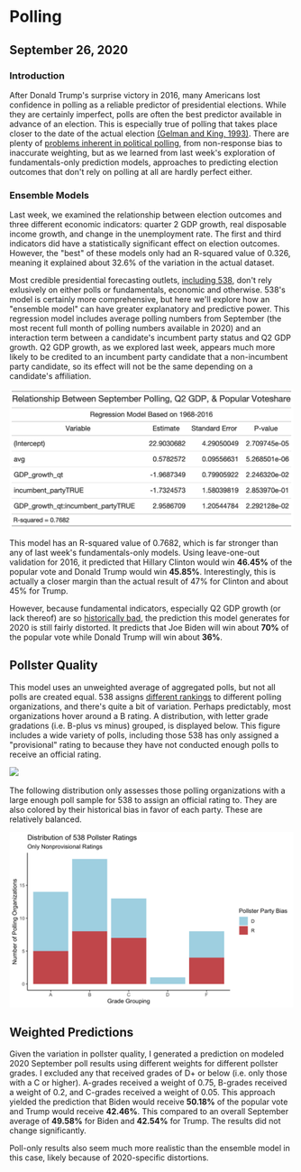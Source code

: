 # Polling
## September 26, 2020

### Introduction
After Donald Trump's surprise victory in 2016, many Americans lost confidence in polling as a reliable predictor of presidential elections. While they are certainly imperfect, polls are often the best predictor available in advance of an election. This is especially true of polling that takes place closer to the date of the actual election [(Gelman and King, 1993)](https://hollis.harvard.edu/primo-explore/fulldisplay?docid=TN_cdi_gale_infotracacademiconefile_A14564056&context=PC&vid=HVD2&search_scope=everything&tab=everything&lang=en_US). There are plenty of [problems inherent in political polling](https://www.newyorker.com/magazine/2020/03/09/the-problems-inherent-in-political-polling), from non-response bias to inaccurate weighting, but as we learned from last week's exploration of fundamentals-only prediction models, approaches to predicting election outcomes that don't rely on polling at all are hardly perfect either.

### Ensemble Models
Last week, we examined the relationship between election outcomes and three different economic indicators: quarter 2 GDP growth, real disposable income growth, and change in the unemployment rate. The first and third indicators did have a statistically significant effect on election outcomes. However, the "best" of these models only had an R-squared value of 0.326, meaning it explained about 32.6% of the variation in the actual dataset. 

Most credible presidential forecasting outlets, [including 538](https://fivethirtyeight.com/features/how-fivethirtyeights-2020-presidential-forecast-works-and-whats-different-because-of-covid-19/), don't rely exlusively on either polls or fundamentals, economic and otherwise. 538's model is certainly more comprehensive, but here we'll explore how an "ensemble model" can have greater explanatory and predictive power. This regression model includes average polling numbers from September (the most recent full month of polling numbers available in 2020) and an interaction term between a candidate's incumbent party status and Q2 GDP growth. Q2 GDP growth, as we explored last week, appears much more likely to be credited to an incumbent party candidate that a non-incumbent party candidate, so its effect will not be the same depending on a candidate's affiliation.

![](figures/full_sept_model.png)

This model has an R-squared value of 0.7682, which is far stronger than any of last week's fundamentals-only models. Using leave-one-out validation for 2016, it predicted that Hillary Clinton would win **46.45%** of the popular vote and Donald Trump would win **45.85%**. Interestingly, this is actually a closer margin than the actual result of 47% for Clinton and about 45% for Trump. 

However, because fundamental indicators, especially Q2 GDP growth (or lack thereof) are so [historically bad](https://www.wsj.com/articles/coronavirus-slump-is-worst-since-great-depression-will-it-be-as-painful-11589115601), the prediction this model generates for 2020 is still fairly distorted. It predicts that Joe Biden will win about **70%** of the popular vote while Donald Trump will win about **36%**. 

## Pollster Quality
This model uses an unweighted average of aggregated polls, but not all polls are created equal. 538 assigns [different rankings](https://github.com/fivethirtyeight/data/tree/master/pollster-ratings) to different polling organizations, and there's quite a bit of variation. Perhaps predictably, most organizations hover around a B rating. A distribution, with letter grade gradations (i.e. B-plus vs minus) grouped, is displayed below. This figure includes a wide variety of polls, including those 538 has only assigned a "provisional" rating to because they have not conducted enough polls to receive an official rating.

![](figures/grade_plot_simp.png)

The following distribution only assesses those polling organizations with a large enough poll sample for 538 to assign an official rating to. They are also colored by their historical bias in favor of each party. These are relatively balanced.

![](figures/grade_plot_full_simp.png)

## Weighted Predictions
Given the variation in pollster quality, I generated a prediction on modeled 2020 September poll results using different weights for different pollster grades. I excluded any that received grades of D+ or below (i.e. only those with a C or higher). A-grades received a weight of 0.75, B-grades received a weight of 0.2, and C-grades received a weight of 0.05. This approach yielded the prediction that Biden would receive **50.18%** of the popular vote and Trump would receive **42.46%**. This compared to an overall September average of **49.58%** for Biden and **42.54%** for Trump. The results did not change significantly.

Poll-only results also seem much more realistic than the ensemble model in this case, likely because of 2020-specific distortions.


